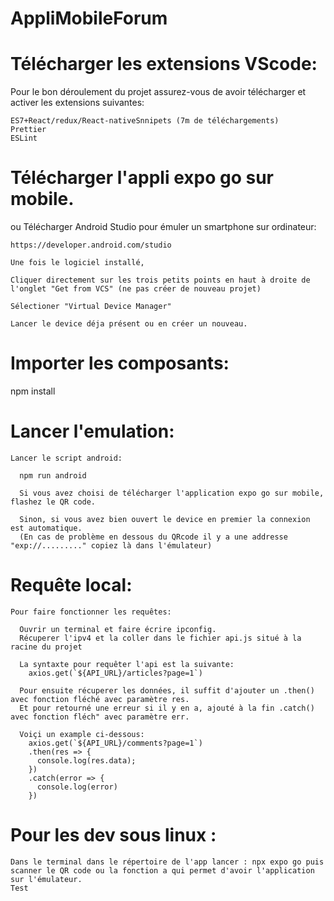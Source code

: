 # AppliMobileForum

# Télécharger les extensions VScode:
  
  Pour le bon déroulement du projet assurez-vous de avoir télécharger et activer les extensions suivantes:
  
    ES7+React/redux/React-nativeSnnipets (7m de téléchargements)
    Prettier
    ESLint
    
    

# Télécharger l'appli expo go sur mobile.
 ou
  Télécharger Android Studio pour émuler un smartphone sur ordinateur:

    https://developer.android.com/studio
  
    Une fois le logiciel installé, 
  
    Cliquer directement sur les trois petits points en haut à droite de l'onglet "Get from VCS" (ne pas créer de nouveau projet)
  
    Sélectioner "Virtual Device Manager"
  
    Lancer le device déja présent ou en créer un nouveau.
    
    
    
# Importer les composants:

  npm install
  
  
  
# Lancer l'emulation:
 
    Lancer le script android:
    
      npm run android
      
      Si vous avez choisi de télécharger l'application expo go sur mobile, flashez le QR code.
      
      Sinon, si vous avez bien ouvert le device en premier la connexion est automatique.
      (En cas de problème en dessous du QRcode il y a une addresse "exp://........." copiez là dans l'émulateur)

# Requête local:

    Pour faire fonctionner les requêtes:

      Ouvrir un terminal et faire écrire ipconfig.
      Récuperer l'ipv4 et la coller dans le fichier api.js situé à la racine du projet

      La syntaxte pour requêter l'api est la suivante:
        axios.get(`${API_URL}/articles?page=1`)

      Pour ensuite récuperer les données, il suffit d'ajouter un .then() avec fonction fléché avec paramètre res.
      Et pour retourné une erreur si il y en a, ajouté à la fin .catch() avec fonction fléch" avec paramètre err.

      Voiçi un example ci-dessous:
        axios.get(`${API_URL}/comments?page=1`)
        .then(res => {
          console.log(res.data);
        })
        .catch(error => {
          console.log(error)
        })


    
# Pour les dev sous linux :

    Dans le terminal dans le répertoire de l'app lancer : npx expo go puis scanner le QR code ou la fonction a qui permet d'avoir l'application sur l'émulateur.
    Test